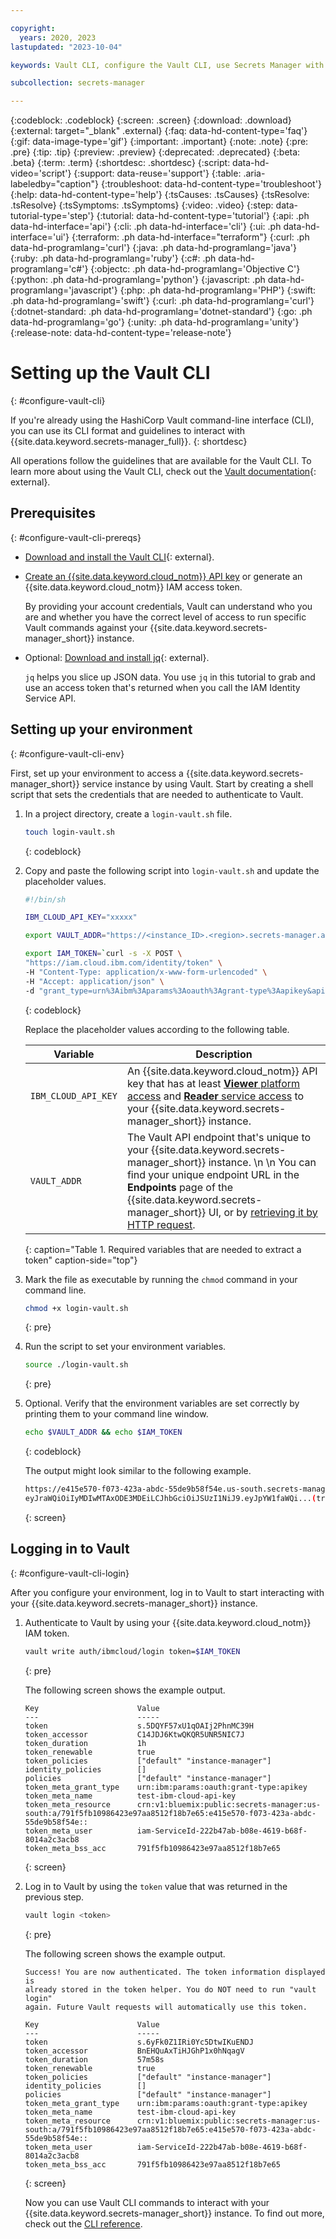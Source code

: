 ```yaml
---

copyright:
  years: 2020, 2023
lastupdated: "2023-10-04"

keywords: Vault CLI, configure the Vault CLI, use Secrets Manager with Vault CLI, CLI commands, log in to Vault

subcollection: secrets-manager

---
```


{:codeblock: .codeblock}
{:screen: .screen}
{:download: .download}
{:external: target="_blank" .external}
{:faq: data-hd-content-type='faq'}
{:gif: data-image-type='gif'}
{:important: .important}
{:note: .note}
{:pre: .pre}
{:tip: .tip}
{:preview: .preview}
{:deprecated: .deprecated}
{:beta: .beta}
{:term: .term}
{:shortdesc: .shortdesc}
{:script: data-hd-video='script'}
{:support: data-reuse='support'}
{:table: .aria-labeledby="caption"}
{:troubleshoot: data-hd-content-type='troubleshoot'}
{:help: data-hd-content-type='help'}
{:tsCauses: .tsCauses}
{:tsResolve: .tsResolve}
{:tsSymptoms: .tsSymptoms}
{:video: .video}
{:step: data-tutorial-type='step'}
{:tutorial: data-hd-content-type='tutorial'}
{:api: .ph data-hd-interface='api'}
{:cli: .ph data-hd-interface='cli'}
{:ui: .ph data-hd-interface='ui'}
{:terraform: .ph data-hd-interface="terraform"}
{:curl: .ph data-hd-programlang='curl'}
{:java: .ph data-hd-programlang='java'}
{:ruby: .ph data-hd-programlang='ruby'}
{:c#: .ph data-hd-programlang='c#'}
{:objectc: .ph data-hd-programlang='Objective C'}
{:python: .ph data-hd-programlang='python'}
{:javascript: .ph data-hd-programlang='javascript'}
{:php: .ph data-hd-programlang='PHP'}
{:swift: .ph data-hd-programlang='swift'}
{:curl: .ph data-hd-programlang='curl'}
{:dotnet-standard: .ph data-hd-programlang='dotnet-standard'}
{:go: .ph data-hd-programlang='go'}
{:unity: .ph data-hd-programlang='unity'}
{:release-note: data-hd-content-type='release-note'}

# Setting up the Vault CLI
{: #configure-vault-cli}

If you're already using the HashiCorp Vault command-line interface (CLI), you can use its CLI format and guidelines to interact with {{site.data.keyword.secrets-manager_full}}.
{: shortdesc}

All operations follow the guidelines that are available for the Vault CLI. To learn more about using the Vault CLI, check out the [Vault documentation](https://developer.hashicorp.com/vault/docs/commands){: external}.

## Prerequisites
{: #configure-vault-cli-prereqs}

- [Download and install the Vault CLI](https://developer.hashicorp.com/vault/docs/install){: external}.
- [Create an {{site.data.keyword.cloud_notm}} API key](/docs/account?topic=account-manapikey) or generate an {{site.data.keyword.cloud_notm}} IAM access token.

    By providing your account credentials, Vault can understand who you are and whether you have the correct level of access to run specific Vault commands against your {{site.data.keyword.secrets-manager_short}} instance.
- Optional: [Download and install jq](https://stedolan.github.io/jq/){: external}.

    `jq` helps you slice up JSON data. You use `jq` in this tutorial to grab and use an access token that's returned when you call the IAM Identity Service API.

## Setting up your environment
{: #configure-vault-cli-env}

First, set up your environment to access a {{site.data.keyword.secrets-manager_short}} service instance by using Vault. Start by creating a shell script that sets the credentials that are needed to authenticate to Vault.

1. In a project directory, create a `login-vault.sh` file.

    ```sh
    touch login-vault.sh
    ```
    {: codeblock}

2. Copy and paste the following script into `login-vault.sh` and update the placeholder values.

    ```sh
    #!/bin/sh

    IBM_CLOUD_API_KEY="xxxxx"

    export VAULT_ADDR="https://<instance_ID>.<region>.secrets-manager.appdomain.cloud"

    export IAM_TOKEN=`curl -s -X POST \
    "https://iam.cloud.ibm.com/identity/token" \
    -H "Content-Type: application/x-www-form-urlencoded" \
    -H "Accept: application/json" \
    -d "grant_type=urn%3Aibm%3Aparams%3Aoauth%3Agrant-type%3Aapikey&apikey=$IBM_CLOUD_API_KEY" | jq -j ".access_token"`
    ```
    {: codeblock}

    Replace the placeholder values according to the following table.

    | Variable | Description |
    | -------- | ----------- |
    | `IBM_CLOUD_API_KEY` | An {{site.data.keyword.cloud_notm}} API key that has at least [**Viewer** platform access](/docs/secrets-manager?topic=secrets-manager-iam) and [**Reader** service access](/docs/secrets-manager?topic=secrets-manager-iam) to your {{site.data.keyword.secrets-manager_short}} instance.|
    | `VAULT_ADDR` | The Vault API endpoint that's unique to your {{site.data.keyword.secrets-manager_short}} instance.  \n  \n You can find your unique endpoint URL in the **Endpoints** page of the {{site.data.keyword.secrets-manager_short}} UI, or by [retrieving it by HTTP request](/docs/secrets-manager?topic=secrets-manager-endpoints#view-endpoint-urls). |
    {: caption="Table 1. Required variables that are needed to extract a token" caption-side="top"}


3. Mark the file as executable by running the `chmod` command in your command line.

    ```sh
    chmod +x login-vault.sh
    ```
    {: pre}

4. Run the script to set your environment variables.

    ```sh
    source ./login-vault.sh
    ```
    {: pre}

5. Optional. Verify that the environment variables are set correctly by printing them to your command line window.

    ```sh
    echo $VAULT_ADDR && echo $IAM_TOKEN
    ```
    {: codeblock}

    The output might look similar to the following example.

    ```sh
    https://e415e570-f073-423a-abdc-55de9b58f54e.us-south.secrets-manager.appdomain.cloud
    eyJraWQiOiIyMDIwMTAxODE3MDEiLCJhbGciOiJSUzI1NiJ9.eyJpYW1faWQi...(truncated)
    ```
    {: screen}

## Logging in to Vault
{: #configure-vault-cli-login}

After you configure your environment, log in to Vault to start interacting with your {{site.data.keyword.secrets-manager_short}} instance.

1. Authenticate to Vault by using your {{site.data.keyword.cloud_notm}} IAM token.

    ```sh
    vault write auth/ibmcloud/login token=$IAM_TOKEN
    ```
    {: pre}

    The following screen shows the example output.

    ```plaintext
    Key                      Value
    ---                      -----
    token                    s.5DQYF57xU1qOAIj2PhnMC39H
    token_accessor           C14JDJ6KtwQKQR5UNR5NIC7J
    token_duration           1h
    token_renewable          true
    token_policies           ["default" "instance-manager"]
    identity_policies        []
    policies                 ["default" "instance-manager"]
    token_meta_grant_type    urn:ibm:params:oauth:grant-type:apikey
    token_meta_name          test-ibm-cloud-api-key
    token_meta_resource      crn:v1:bluemix:public:secrets-manager:us-south:a/791f5fb10986423e97aa8512f18b7e65:e415e570-f073-423a-abdc-55de9b58f54e::
    token_meta_user          iam-ServiceId-222b47ab-b08e-4619-b68f-8014a2c3acb8
    token_meta_bss_acc       791f5fb10986423e97aa8512f18b7e65
    ```
    {: screen}

2. Log in to Vault by using the `token` value that was returned in the previous step.

    ```sh
    vault login <token>
    ```
    {: pre}

    The following screen shows the example output.

    ```plaintext
    Success! You are now authenticated. The token information displayed is
    already stored in the token helper. You do NOT need to run "vault login"
    again. Future Vault requests will automatically use this token.

    Key                      Value
    ---                      -----
    token                    s.6yFk0Z1IRi0Yc5DtwIKuENDJ
    token_accessor           BnEHQuAxTiHJGhP1x0hNqagV
    token_duration           57m58s
    token_renewable          true
    token_policies           ["default" "instance-manager"]
    identity_policies        []
    policies                 ["default" "instance-manager"]
    token_meta_grant_type    urn:ibm:params:oauth:grant-type:apikey
    token_meta_name          test-ibm-cloud-api-key
    token_meta_resource      crn:v1:bluemix:public:secrets-manager:us-south:a/791f5fb10986423e97aa8512f18b7e65:e415e570-f073-423a-abdc-55de9b58f54e::
    token_meta_user          iam-ServiceId-222b47ab-b08e-4619-b68f-8014a2c3acb8
    token_meta_bss_acc       791f5fb10986423e97aa8512f18b7e65
    ```
    {: screen}

    Now you can use Vault CLI commands to interact with your {{site.data.keyword.secrets-manager_short}} instance. To find out more, check out the [CLI reference](/docs/secrets-manager?topic=secrets-manager-vault-cli).


